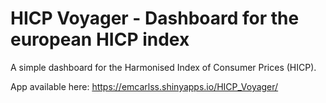 # HICP Voyager - Dashboard for the european HICP index

A simple dashboard for the Harmonised Index of Consumer Prices (HICP).

App available here:
https://emcarlss.shinyapps.io/HICP_Voyager/
